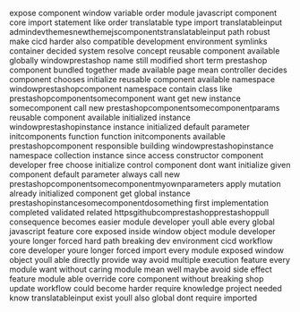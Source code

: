 expose component window variable order module javascript component core import statement like order translatable type import translatableinput admindevthemesnewthemejscomponentstranslatableinput path robust make cicd harder also compatible development environment symlinks container decided system resolve concept reusable component available globally windowprestashop name still modified short term prestashop component bundled together made available page mean controller decides component chooses initialize reusable component available namespace windowprestashopcomponent namespace contain class like prestashopcomponentsomecomponent want get new instance somecomponent call new prestashopcomponentsomecomponentparams reusable component available initialized instance windowprestashopinstance instance initialized default parameter initcomponents function function initcomponents available prestashopcomponent responsible building windowprestashopinstance namespace collection instance since access constructor component developer free choose initialize control component dont want initialize given component default parameter always call new prestashopcomponentsomecomponentmyownparameters apply mutation already initialized component get global instance prestashopinstancesomecomponentdosomething first implementation completed validated related httpsgithubcomprestashopprestashoppull consequence becomes easier module developer youll able every global javascript feature core exposed inside window object module developer youre longer forced hard path breaking dev environment cicd workflow core developer youre longer forced import every module exposed window object youll able directly provide way avoid multiple execution feature every module want without caring module mean well maybe avoid side effect feature module able override core component without breaking shop update workflow could become harder require knowledge project needed know translatableinput exist youll also global dont require imported